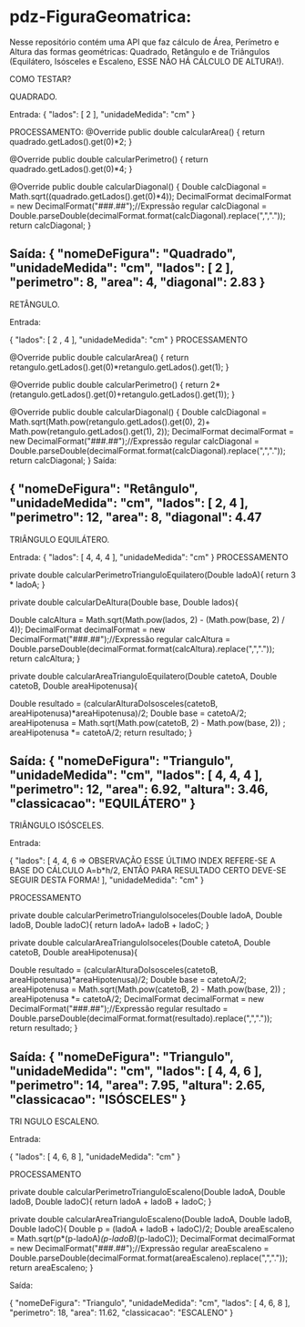 # pdz-FiguraGeomatrica:

Nesse repositório contém uma API que faz cálculo de Área, Perímetro e Altura das formas geométricas: 
Quadrado, Retângulo e de Triângulos (Equilátero, Isósceles e Escaleno, ESSE NÃO HÁ CÁLCULO DE ALTURA!).

COMO TESTAR?

QUADRADO.

Entrada:
{
  "lados": [
    2
  ],
  "unidadeMedida": "cm"
}

PROCESSAMENTO:
@Override
public double calcularArea() {
   return quadrado.getLados().get(0)*2;
}

@Override
public double calcularPerimetro() {
   return quadrado.getLados().get(0)*4;
}

@Override
public double calcularDiagonal() {
   Double calcDiagonal = Math.sqrt((quadrado.getLados().get(0)*4));
   DecimalFormat decimalFormat = new DecimalFormat("###.##");//Expressão regular
   calcDiagonal = Double.parseDouble(decimalFormat.format(calcDiagonal).replace(",","."));
   return calcDiagonal;
}

Saída:
{
  "nomeDeFigura": "Quadrado",
  "unidadeMedida": "cm",
  "lados": [
    2
  ],
  "perimetro": 8,
  "area": 4,
  "diagonal": 2.83
}
-------------------------------------------------------------------------------------

RETÂNGULO.

Entrada:

{
  "lados": [
    2 , 4
  ],
  "unidadeMedida": "cm"
}
PROCESSAMENTO 

@Override
public double calcularArea() {
   return retangulo.getLados().get(0)*retangulo.getLados().get(1);
}

@Override
public double calcularPerimetro() {
   return 2*(retangulo.getLados().get(0)+retangulo.getLados().get(1));
}

@Override
public double calcularDiagonal() {
   Double calcDiagonal = Math.sqrt(Math.pow(retangulo.getLados().get(0), 2)+ Math.pow(retangulo.getLados().get(1), 2));
   DecimalFormat decimalFormat = new DecimalFormat("###.##");//Expressão regular
   calcDiagonal = Double.parseDouble(decimalFormat.format(calcDiagonal).replace(",","."));
   return calcDiagonal;
}
Saída:

{
  "nomeDeFigura": "Retângulo",
  "unidadeMedida": "cm",
  "lados": [
    2,
    4
  ],
  "perimetro": 12,
  "area": 8,
  "diagonal": 4.47
--------------------------------------------------------------------------------------------------------------------------
TRIÂNGULO EQUILÁTERO.

Entrada:
{
  "lados": [
    4, 4, 4
  ],
  "unidadeMedida": "cm"
}
PROCESSAMENTO

private double calcularPerimetroTrianguloEquilatero(Double ladoA){
   return  3 * ladoA;
}

private double calcularDeAltura(Double base, Double lados){

   Double calcAltura = Math.sqrt(Math.pow(lados, 2) - (Math.pow(base, 2) / 4));
   DecimalFormat decimalFormat = new DecimalFormat("###.##");//Expressão regular
   calcAltura = Double.parseDouble(decimalFormat.format(calcAltura).replace(",","."));
   return calcAltura;
}

private double calcularAreaTrianguloEquilatero(Double catetoA, Double catetoB, Double areaHipotenusa){

Double resultado = (calcularAlturaDoIsosceles(catetoB, areaHipotenusa)*areaHipotenusa)/2;
   Double  base = catetoA/2;
   areaHipotenusa =  Math.sqrt(Math.pow(catetoB, 2) - Math.pow(base, 2)) ;
   areaHipotenusa *= catetoA/2;
   return resultado;
}

Saída:
{
  "nomeDeFigura": "Triangulo",
  "unidadeMedida": "cm",
  "lados": [
    4,
    4,
    4
  ],
  "perimetro": 12,
  "area": 6.92,
  "altura": 3.46,
  "classicacao": "EQUILÁTERO"
}
--------------------------------------------------------------------------------------------------------------------------------------------
TRIÂNGULO ISÓSCELES.

Entrada:

{
  "lados": [
    4, 4, 6 => OBSERVAÇÃO ESSE ÚLTIMO INDEX REFERE-SE A BASE DO CÁLCULO A=b*h/2, ENTÃO PARA RESULTADO CERTO DEVE-SE SEGUIR DESTA FORMA!
  ],
  "unidadeMedida": "cm"
}

PROCESSAMENTO

private double calcularPerimetroTrianguloIsoceles(Double ladoA, Double ladoB, Double ladoC){
   return  ladoA+ ladoB + ladoC;
}

private double calcularAreaTrianguloIsoceles(Double catetoA, Double catetoB, Double areaHipotenusa){

   Double resultado = (calcularAlturaDoIsosceles(catetoB, areaHipotenusa)*areaHipotenusa)/2;
   Double  base = catetoA/2;
   areaHipotenusa =  Math.sqrt(Math.pow(catetoB, 2) - Math.pow(base, 2)) ;
   areaHipotenusa *= catetoA/2;
   DecimalFormat decimalFormat = new DecimalFormat("###.##");//Expressão regular
   resultado = Double.parseDouble(decimalFormat.format(resultado).replace(",","."));
   return resultado;
}

Saída:
{
  "nomeDeFigura": "Triangulo",
  "unidadeMedida": "cm",
  "lados": [
    4,
    4,
    6
  ],
  "perimetro": 14,
  "area": 7.95,
  "altura": 2.65,
  "classicacao": "ISÓSCELES"
}
-----------------------------------------------------------------------------------------------------------------------------
TRI NGULO ESCALENO.

Entrada:

{
  "lados": [
    4, 6, 8
  ],
  "unidadeMedida": "cm"
}

PROCESSAMENTO

private double calcularPerimetroTrianguloEscaleno(Double ladoA, Double ladoB, Double ladoC){
   return  ladoA + ladoB + ladoC;
}

private double calcularAreaTrianguloEscaleno(Double ladoA, Double ladoB, Double ladoC){
   Double p = (ladoA + ladoB + ladoC)/2;
   Double areaEscaleno = Math.sqrt(p*(p-ladoA)*(p-ladoB)*(p-ladoC));
   DecimalFormat decimalFormat = new DecimalFormat("###.##");//Expressão regular
   areaEscaleno = Double.parseDouble(decimalFormat.format(areaEscaleno).replace(",","."));
   return  areaEscaleno;
}

Saída:

{
  "nomeDeFigura": "Triangulo",
  "unidadeMedida": "cm",
  "lados": [
    4,
    6,
    8
  ],
  "perimetro": 18,
  "area": 11.62,
  "classicacao": "ESCALENO"
}




